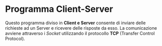 # Programma Client-Server

Questo programma diviso in **Client e Server** consente di inviare delle richieste ad un Server e ricevere delle risposte da esso.
La comunicazione avviene attraverso i *Socket* utilizzando il protocollo **TCP** (Transfer Control Protocol).
